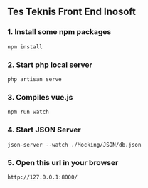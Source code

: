 ## Tes Teknis Front End Inosoft
### 1. Install some npm packages
```
npm install
```

### 2. Start php local server
```
php artisan serve
```

### 3. Compiles vue.js
```
npm run watch
```

### 4. Start JSON Server
```
json-server --watch ./Mocking/JSON/db.json 
```

### 5. Open this url in your browser
```
http://127.0.0.1:8000/
```
